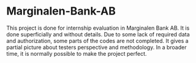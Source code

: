 # Marginalen-Bank-AB

This project is done for internship evaluation in Marginalen Bank AB.
It is done superficially and without details.
Due to some lack of required data and authorization, some parts of the codes are not completed.
It gives a partial picture about testers perspective and methodology.
In a broader time, it is normally possible to make the project perfect.
